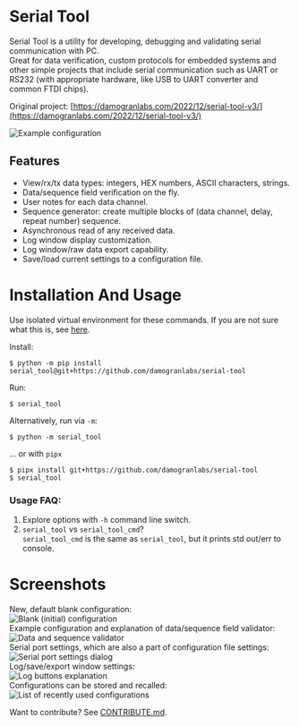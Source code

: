 # Serial Tool
Serial Tool is a utility for developing, debugging and validating serial communication with PC.  
Great for data verification, custom protocols for embedded systems and other simple projects that include serial 
communication such as UART or RS232 (with appropriate hardware, like USB to UART converter and common FTDI chips).  

Original project: [https://damogranlabs.com/2022/12/serial-tool-v3/](https://damogranlabs.com/2022/12/serial-tool-v3/)

![Example configuration](screenshots/exampleConfiguration.png)  
## Features
* View/rx/tx data types: integers, HEX numbers, ASCII characters, strings.
* Data/sequence field verification on the fly.
* User notes for each data channel.
* Sequence generator: create multiple blocks of (data channel, delay, repeat number) sequence.
* Asynchronous read of any received data.
* Log window display customization.
* Log window/raw data export capability.
* Save/load current settings to a configuration file.
  
# Installation And Usage
Use isolated virtual environment for these commands. If you are not sure what this is, see [here](https://docs.python.org/3/library/venv.html#:~:text=A%20virtual%20environment%20is%20created,the%20virtual%20environment%20are%20available.).

Install:
```
$ python -m pip install serial_tool@git+https://github.com/damogranlabs/serial-tool
```
Run:
```
$ serial_tool
``` 

Alternatively, run via `-m`:
```
$ python -m serial_tool
```

... or with `pipx`
```
$ pipx install git+https://github.com/damogranlabs/serial-tool
$ serial_tool
```

### Usage FAQ:
1. Explore options with `-h` command line switch.
2. `serial_tool` vs `serial_tool_cmd`?  
    `serial_tool_cmd` is the same as `serial_tool`, but it prints std out/err to console.

# Screenshots
New, default blank configuration:  
![Blank (initial) configuration](screenshots/blankConfiguration.png)  
Example configuration and explanation of data/sequence field validator:  
![Data and sequence validator](screenshots/dataAndSeqExplanation.png)  
Serial port settings, which are also a part of configuration file settings:  
![Serial port settings dialog](screenshots/communicationDialog.png)  
Log/save/export window settings:  
![Log buttons explanation](screenshots/buttonsExplanation.png)  
Configurations can be stored and recalled:  
![List of recently used configurations](screenshots/recenlyUsedConfigurations.png)  


Want to contribute? See [CONTRIBUTE.md](https://github.com/damogranlabs/serial-tool/blob/master/CONTRIBUTE.md).

